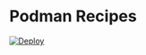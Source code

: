 # Podman Recipes

[![Deploy](https://github.com/sistematico/podman/actions/workflows/vitepress.yml/badge.svg)](https://github.com/sistematico/podman/actions/workflows/vitepress.yml)